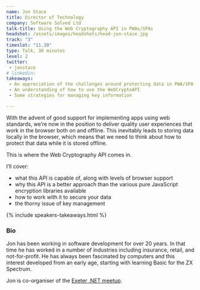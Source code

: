 ```yaml
---
name: Jon Stace
title: Director of Technology
company: Software Solved Ltd
talk-title: Using the Web Cryptography API in PWAs/SPAs
headshot: /assets/images/headshots/head-jon-stace.jpg
track: "3"
timeslot: "11.30"
type: Talk, 30 minutes
level: 2
twitter:
 - jonstace
# linkedin: 
takeaways:
 - An appreciation of the challenges around protecting data in PWA/SPA
 - An understanding of how to use the WebCryptoAPI
 - Some strategies for managing key information

---
```


With the advent of good support for implementing apps using web standards, we’re now in the position to deliver quality user experiences that work in the browser both on and offline. This inevitably leads to storing data locally in the browser, which means that we need to think about how to protect that data while it is stored offline. 

This is where the Web Cryptography API comes in. 

I’ll cover:

* what this API is capable of, along with levels of browser support
* why this API is a better approach than the various pure JavaScript encryption libraries available
* how to work with it to secure your data
* the thorny issue of key management

{% include speakers-takeaways.html %}
<h3>Bio</h3>
Jon has been working in software development for over 20 years. In that time he has worked in a number of industries including insurance, retail, and not-for-profit. He has always been fascinated by computers and this interest developed from an early age, starting with learning Basic for the ZX Spectrum.

Jon is co-organiser of the <a href="https://www.meetup.com/Exeter-NET-Meetup/" target="_blank" rel="noopener noreferrer">Exeter .NET meetup</a>.
